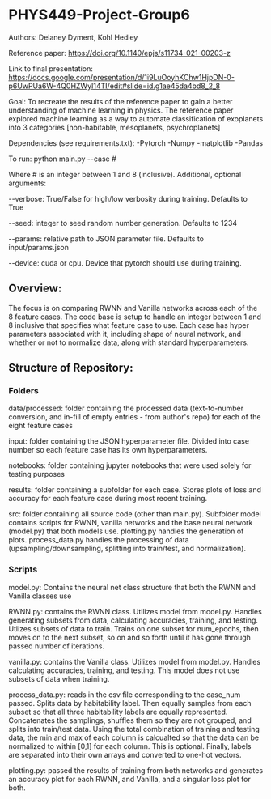 # PHYS449-Project-Group6

Authors: Delaney Dyment, Kohl Hedley

Reference paper: https://doi.org/10.1140/epjs/s11734-021-00203-z

Link to final presentation: https://docs.google.com/presentation/d/1i9LuOoyhKChw1HjpDN-0-p6UwPUa6W-4Q0HZWyI14TI/edit#slide=id.g1ae45da4bd8_2_8

Goal: To recreate the results of the reference paper to gain a better understanding of machine learning in physics. The reference paper explored machine learning as a way to automate classification of exoplanets into 3 categories [non-habitable, mesoplanets, psychroplanets]

Dependencies (see requirements.txt): -Pytorch -Numpy -matplotlib -Pandas

To run: python main.py --case #

Where # is an integer between 1 and 8 (inclusive).
Additional, optional arguments:

--verbose: True/False for high/low verbosity during training. Defaults to True

--seed: integer to seed random number generation. Defaults to 1234

--params: relative path to JSON parameter file. Defaults to input/params.json

--device: cuda or cpu. Device that pytorch should use during training.

## Overview:
The focus is on comparing RWNN and Vanilla networks across each of the 8 feature cases. The code base is setup to handle an integer between 1 and 8 inclusive that specifies what feature case to use. Each case has hyper parameters associated with it, including shape of neural network, and whether or not to normalize data, along with standard hyperparameters. 

Structure of Repository:
---
### Folders
data/processed: folder containing the processed data (text-to-number conversion, and in-fill of empty entries - from author's repo) for each of the eight feature cases

input: folder containing the JSON hyperparameter file. Divided into case number so each feature case has its own hyperparameters.

notebooks: folder containing jupyter notebooks that were used solely for testing purposes

results: folder containing a subfolder for each case. Stores plots of loss and accuracy for each feature case during most recent training.

src: folder containing all source code (other than main.py). Subfolder model contains scripts for RWNN, vanilla networks and the base neural network (model.py) that both models use. plotting.py handles the generation of plots. process_data.py handles the processing of data (upsampling/downsampling, splitting into train/test, and normalization).

### Scripts
model.py: Contains the neural net class structure that both the RWNN and Vanilla classes use

RWNN.py: contains the RWNN class. Utilizes model from model.py. Handles generating subsets from data, calculating accuracies, training, and testing. Utlizes subsets of data to train. Trains on one subset for num_epochs, then moves on to the next subset, so on and so forth until it has gone through passed number of iterations.

vanilla.py: contains the Vanilla class. Utilizes model from model.py. Handles calculating accuracies, training, and testing. This model does not use subsets of data when training.

process_data.py: reads in the csv file corresponding to the case_num passed. Splits data by habitability label. Then equally samples from each subset so that all three habitability labels are equally represented. Concatenates the samplings, shuffles them so they are not grouped, and splits into train/test data. Using the total combination of training and testing data, the min and max of each column is calcualted so that the data can be normalized to within [0,1] for each column. This is optional. Finally, labels are separated into their own arrays and converted to one-hot vectors.

plotting.py: passed the results of training from both networks and generates an accuracy plot for each RWNN, and Vanilla, and a singular loss plot for both.
